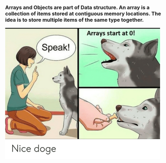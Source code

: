 ### Arrays and Objects are part of Data structure. An array is a collection of items stored at contiguous memory locations. The idea is to store multiple items of the same type together.

<img src='./arraymeme.png' >
